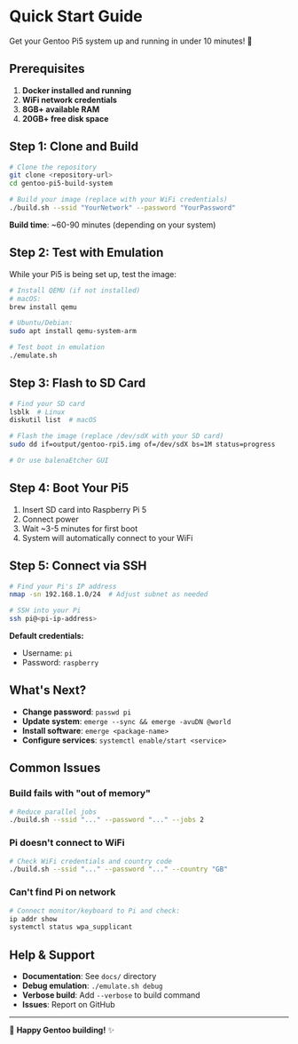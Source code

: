 # Quick Start Guide

Get your Gentoo Pi5 system up and running in under 10 minutes! 🌸

## Prerequisites

1. **Docker installed and running**
2. **WiFi network credentials**
3. **8GB+ available RAM**
4. **20GB+ free disk space**

## Step 1: Clone and Build

```bash
# Clone the repository
git clone <repository-url>
cd gentoo-pi5-build-system

# Build your image (replace with your WiFi credentials)
./build.sh --ssid "YourNetwork" --password "YourPassword"
```

**Build time**: ~60-90 minutes (depending on your system)

## Step 2: Test with Emulation

While your Pi5 is being set up, test the image:

```bash
# Install QEMU (if not installed)
# macOS:
brew install qemu

# Ubuntu/Debian:
sudo apt install qemu-system-arm

# Test boot in emulation
./emulate.sh
```

## Step 3: Flash to SD Card

```bash
# Find your SD card
lsblk  # Linux
diskutil list  # macOS

# Flash the image (replace /dev/sdX with your SD card)
sudo dd if=output/gentoo-rpi5.img of=/dev/sdX bs=1M status=progress

# Or use balenaEtcher GUI
```

## Step 4: Boot Your Pi5

1. Insert SD card into Raspberry Pi 5
2. Connect power
3. Wait ~3-5 minutes for first boot
4. System will automatically connect to your WiFi

## Step 5: Connect via SSH

```bash
# Find your Pi's IP address
nmap -sn 192.168.1.0/24  # Adjust subnet as needed

# SSH into your Pi
ssh pi@<pi-ip-address>
```

**Default credentials:**
- Username: `pi`
- Password: `raspberry`

## What's Next?

- **Change password**: `passwd pi`
- **Update system**: `emerge --sync && emerge -avuDN @world`
- **Install software**: `emerge <package-name>`
- **Configure services**: `systemctl enable/start <service>`

## Common Issues

### Build fails with "out of memory"
```bash
# Reduce parallel jobs
./build.sh --ssid "..." --password "..." --jobs 2
```

### Pi doesn't connect to WiFi
```bash
# Check WiFi credentials and country code
./build.sh --ssid "..." --password "..." --country "GB"
```

### Can't find Pi on network
```bash
# Connect monitor/keyboard to Pi and check:
ip addr show
systemctl status wpa_supplicant
```

## Help & Support

- **Documentation**: See `docs/` directory
- **Debug emulation**: `./emulate.sh debug`
- **Verbose build**: Add `--verbose` to build command
- **Issues**: Report on GitHub

---

🌸 **Happy Gentoo building!** ✨